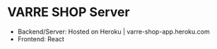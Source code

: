 # VARRE SHOP Server 

* Backend/Server: Hosted on Heroku | varre-shop-app.heroku.com
* Frontend: React 
